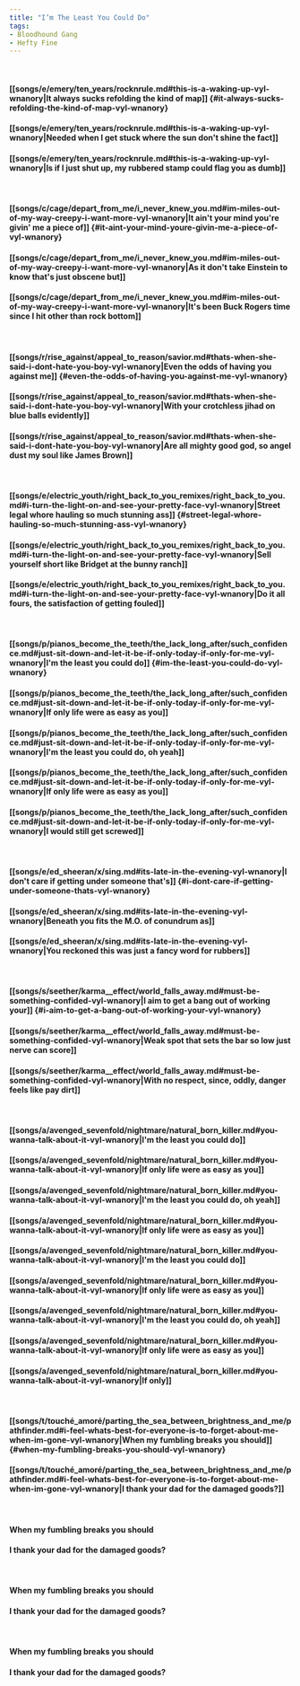 ```yaml
---
title: "I’m The Least You Could Do"
tags:
- Bloodhound Gang
- Hefty Fine
---
```

&nbsp;
#### [[songs/e/emery/ten_years/rocknrule.md#this-is-a-waking-up-vyl-wnanory|It always sucks refolding the kind of map]] {#it-always-sucks-refolding-the-kind-of-map-vyl-wnanory}
#### [[songs/e/emery/ten_years/rocknrule.md#this-is-a-waking-up-vyl-wnanory|Needed when I get stuck where the sun don't shine the fact]]
#### [[songs/e/emery/ten_years/rocknrule.md#this-is-a-waking-up-vyl-wnanory|Is if I just shut up, my rubbered stamp could flag you as dumb]]
&nbsp;
#### [[songs/c/cage/depart_from_me/i_never_knew_you.md#im-miles-out-of-my-way-creepy-i-want-more-vyl-wnanory|It ain't your mind you're givin' me a piece of]] {#it-aint-your-mind-youre-givin-me-a-piece-of-vyl-wnanory}
#### [[songs/c/cage/depart_from_me/i_never_knew_you.md#im-miles-out-of-my-way-creepy-i-want-more-vyl-wnanory|As it don't take Einstein to know that's just obscene but]]
#### [[songs/c/cage/depart_from_me/i_never_knew_you.md#im-miles-out-of-my-way-creepy-i-want-more-vyl-wnanory|It's been Buck Rogers time since I hit other than rock bottom]]
&nbsp;
#### [[songs/r/rise_against/appeal_to_reason/savior.md#thats-when-she-said-i-dont-hate-you-boy-vyl-wnanory|Even the odds of having you against me]] {#even-the-odds-of-having-you-against-me-vyl-wnanory}
#### [[songs/r/rise_against/appeal_to_reason/savior.md#thats-when-she-said-i-dont-hate-you-boy-vyl-wnanory|With your crotchless jihad on blue balls evidently]]
#### [[songs/r/rise_against/appeal_to_reason/savior.md#thats-when-she-said-i-dont-hate-you-boy-vyl-wnanory|Are all mighty good god, so angel dust my soul like James Brown]]
&nbsp;
#### [[songs/e/electric_youth/right_back_to_you_remixes/right_back_to_you.md#i-turn-the-light-on-and-see-your-pretty-face-vyl-wnanory|Street legal whore hauling so much stunning ass]] {#street-legal-whore-hauling-so-much-stunning-ass-vyl-wnanory}
#### [[songs/e/electric_youth/right_back_to_you_remixes/right_back_to_you.md#i-turn-the-light-on-and-see-your-pretty-face-vyl-wnanory|Sell yourself short like Bridget at the bunny ranch]]
#### [[songs/e/electric_youth/right_back_to_you_remixes/right_back_to_you.md#i-turn-the-light-on-and-see-your-pretty-face-vyl-wnanory|Do it all fours, the satisfaction of getting fouled]]
&nbsp;
#### [[songs/p/pianos_become_the_teeth/the_lack_long_after/such_confidence.md#just-sit-down-and-let-it-be-if-only-today-if-only-for-me-vyl-wnanory|I'm the least you could do]] {#im-the-least-you-could-do-vyl-wnanory}
#### [[songs/p/pianos_become_the_teeth/the_lack_long_after/such_confidence.md#just-sit-down-and-let-it-be-if-only-today-if-only-for-me-vyl-wnanory|If only life were as easy as you]]
#### [[songs/p/pianos_become_the_teeth/the_lack_long_after/such_confidence.md#just-sit-down-and-let-it-be-if-only-today-if-only-for-me-vyl-wnanory|I'm the least you could do, oh yeah]]
#### [[songs/p/pianos_become_the_teeth/the_lack_long_after/such_confidence.md#just-sit-down-and-let-it-be-if-only-today-if-only-for-me-vyl-wnanory|If only life were as easy as you]]
#### [[songs/p/pianos_become_the_teeth/the_lack_long_after/such_confidence.md#just-sit-down-and-let-it-be-if-only-today-if-only-for-me-vyl-wnanory|I would still get screwed]]
&nbsp;
#### [[songs/e/ed_sheeran/x/sing.md#its-late-in-the-evening-vyl-wnanory|I don't care if getting under someone that's]] {#i-dont-care-if-getting-under-someone-thats-vyl-wnanory}
#### [[songs/e/ed_sheeran/x/sing.md#its-late-in-the-evening-vyl-wnanory|Beneath you fits the M.O. of conundrum as]]
#### [[songs/e/ed_sheeran/x/sing.md#its-late-in-the-evening-vyl-wnanory|You reckoned this was just a fancy word for rubbers]]
&nbsp;
#### [[songs/s/seether/karma__effect/world_falls_away.md#must-be-something-confided-vyl-wnanory|I aim to get a bang out of working your]] {#i-aim-to-get-a-bang-out-of-working-your-vyl-wnanory}
#### [[songs/s/seether/karma__effect/world_falls_away.md#must-be-something-confided-vyl-wnanory|Weak spot that sets the bar so low just nerve can score]]
#### [[songs/s/seether/karma__effect/world_falls_away.md#must-be-something-confided-vyl-wnanory|With no respect, since, oddly, danger feels like pay dirt]]
&nbsp;
#### [[songs/a/avenged_sevenfold/nightmare/natural_born_killer.md#you-wanna-talk-about-it-vyl-wnanory|I'm the least you could do]]
#### [[songs/a/avenged_sevenfold/nightmare/natural_born_killer.md#you-wanna-talk-about-it-vyl-wnanory|If only life were as easy as you]]
#### [[songs/a/avenged_sevenfold/nightmare/natural_born_killer.md#you-wanna-talk-about-it-vyl-wnanory|I'm the least you could do, oh yeah]]
#### [[songs/a/avenged_sevenfold/nightmare/natural_born_killer.md#you-wanna-talk-about-it-vyl-wnanory|If only life were as easy as you]]
#### [[songs/a/avenged_sevenfold/nightmare/natural_born_killer.md#you-wanna-talk-about-it-vyl-wnanory|I'm the least you could do]]
#### [[songs/a/avenged_sevenfold/nightmare/natural_born_killer.md#you-wanna-talk-about-it-vyl-wnanory|If only life were as easy as you]]
#### [[songs/a/avenged_sevenfold/nightmare/natural_born_killer.md#you-wanna-talk-about-it-vyl-wnanory|I'm the least you could do, oh yeah]]
#### [[songs/a/avenged_sevenfold/nightmare/natural_born_killer.md#you-wanna-talk-about-it-vyl-wnanory|If only life were as easy as you]]
#### [[songs/a/avenged_sevenfold/nightmare/natural_born_killer.md#you-wanna-talk-about-it-vyl-wnanory|If only]]
&nbsp;
#### [[songs/t/touché_amoré/parting_the_sea_between_brightness_and_me/pathfinder.md#i-feel-whats-best-for-everyone-is-to-forget-about-me-when-im-gone-vyl-wnanory|When my fumbling breaks you should]] {#when-my-fumbling-breaks-you-should-vyl-wnanory}
#### [[songs/t/touché_amoré/parting_the_sea_between_brightness_and_me/pathfinder.md#i-feel-whats-best-for-everyone-is-to-forget-about-me-when-im-gone-vyl-wnanory|I thank your dad for the damaged goods?]]
&nbsp;
#### When my fumbling breaks you should
#### I thank your dad for the damaged goods?
&nbsp;
#### When my fumbling breaks you should
#### I thank your dad for the damaged goods?
&nbsp;
#### When my fumbling breaks you should
#### I thank your dad for the damaged goods?
